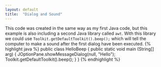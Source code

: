 ```yaml
---
layout: default
title:  "Dialog and Sound"
---
```

This code was created in the same way as my first Java code, but this example is also including a second Java library called `awt`. With this library we could use `Toolkit.getDefaultToolkit().beep();` which will tell the computer to make a sound after the first dialog have been executed.
{% highlight java %}
public class HelloBeep {
	public static void main (String[] arg) {
		JOptionPane.showMessageDialog(null, "Hello");
		Toolkit.getDefaultToolkit().beep();
	}
}
{% endhighlight %}